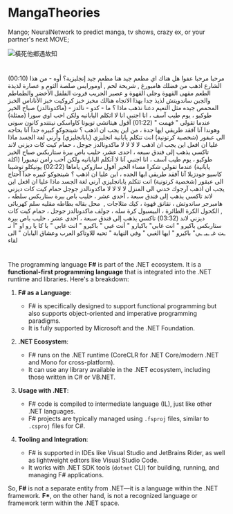 # MangaTheories
Mango; NeuralNetwork to predict manga, tv shows, crazy ex, or your partner's next MOVE;

![橫死他鄉遇故知](Screenshot%202024-12-29%202454.png)
#

(00:10) مرحبا مرحبا عفوا هل هناك اي مطعم جيد هنا مطعم جيد إنجليزية؟ أوه - من هذا الشارع اذهب من فضلك هامبورغ , شريحة لحم  , أومورايس صلصة الثوم و عصارة لذيذة الطعم مقهى القهوة وجلي القهوة و عصير الجريب فروت الفلفل الأخضر والطماطم والجبن ساندويتش لذيذ جدا بهذا الاتجاه هنالك مخبز خبز كروكيت خبز الأناناس الخبز المحمص جيده مثل النعيم دعنا نذهب ماذا ؟ ما - كدو - نالدز - (ماكدونالدز) صباح الخير طوكيو ، يوم طيب آسف ، انا اجنبي انا لا اتكلم اليابانيه ولكن احب اوي سورا (ممثلة) عندما تقولي " فهمت "
(01:22) آقول هيتاتشي تويوتا كاواسكي نينتندو كانون سوني وهوندا آنا آفقد طريقي ايها جدة ، من اين يجب ان اذهب ؟ شينجوكو كبيره جدآ آنا بحاجه الى عبقور (شخصية كرتونية) انت تتكلم يابانية انجليزي (يابانجليزي) وآرني لغة الجسد ماذا عليا ان افعل اين يجب ان اذهب لا لا لا لا ماكدونالدز جوجل ، حمام كيت كات ديزني لاند تاكسي يذهب إلى فندق سبعه ، احدى عشر، حليب باص بيرة ستاربكس صباح الخير طوكيو ، يوم طيب آسف ، انا اجنبي آنا لا آتكلم اليابانيه ولكن آحب رامن تيمبورا (اكلة يابانية) عندما تقولي شكرا  مساء الخير آقول سازوكي ياماها
(02:22) يونيكلو توشيبا كاسيو جودزيلا آنا آفقد طريقي ايها الجده ، اين عليا ان اذهب ؟ شينجوكو كبيره جدآ آحتاج الى عبقور (شخصية كرتونية) انت تتكلم يابانجليزي آرني لغة الجسد ماذا عليا ان افعل اين يجب ان اذهب آرجوك خدني الى المنزل لا لا لا لا ماكدونالدز جوجل حمام كيت كات ديزني لاند تاكسي يذهب إلى فندق سبعة ، آحدى عشر ، حليب باص بيرة ستاربكس سلطه ، هامبرجر ساندوتش ، نقانق قهوة ، كيك مثلاجات ,  محل بقاله بطاطه مقليه سلم كهربائي , الكحول الكرة الطائرة ، البيسبول كرة سله ، جولف ماكدونالدز جوجل ، حمام كيت كات ديزني لاند
(03:32) تاكسي يذهب إلى فندق سبعة ، آحدى عشر ، حليب باص بيرة ستاربكس باكيرو " انت غابي" باكيارو " أنت  غبي " باكيرو " انت غابي " با كا يا رو او "أ نـ ـت غـ ـبـ ـي" باكيرو " ايها الغبي " وفي النهاية  " تحيه للاوتاكو العرب وعشاق اليابان " الى لقاء

#

The programming language **F#** is part of the .NET ecosystem. It is a **functional-first programming language** that is integrated into the .NET runtime and libraries. Here's a breakdown:

1. **F# as a Language**: 
   - F# is specifically designed to support functional programming but also supports object-oriented and imperative programming paradigms.
   - It is fully supported by Microsoft and the .NET Foundation.

2. **.NET Ecosystem**:
   - F# runs on the .NET runtime (CoreCLR for .NET Core/modern .NET and Mono for cross-platform).
   - It can use any library available in the .NET ecosystem, including those written in C# or VB.NET.

3. **Usage with .NET**:
   - F# code is compiled to intermediate language (IL), just like other .NET languages.
   - F# projects are typically managed using `.fsproj` files, similar to `.csproj` files for C#.

4. **Tooling and Integration**:
   - F# is supported in IDEs like Visual Studio and JetBrains Rider, as well as lightweight editors like Visual Studio Code.
   - It works with .NET SDK tools (`dotnet` CLI) for building, running, and managing F# applications.

So, **F#** is not a separate entity from .NET—it is a language within the .NET framework. **F\***, on the other hand, is not a recognized language or framework term within the .NET space.
